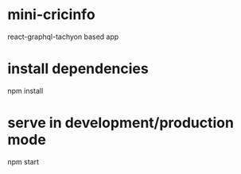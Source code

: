 # mini-cricinfo
react-graphql-tachyon based app 


# install dependencies
npm install

# serve in development/production mode
npm start
